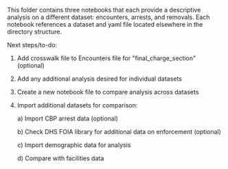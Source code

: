 This folder contains three notebooks that each provide a descriptive analysis on a different dataset: encounters, arrests, and removals. Each notebook references a dataset and yaml file located elsewhere in the directory structure.

Next steps/to-do:

1) Add crosswalk file to Encounters file for "final_charge_section" (optional)

2) Add any additional analysis desired for individual datasets

3) Create a new notebook file to compare analysis across datasets

4) Import additional datasets for comparison:

    a) Import CBP arrest data (optional)

    b) Check DHS FOIA library for additional data on enforcement (optional)

    c) Import demographic data for analysis

    d) Compare with facilities data
